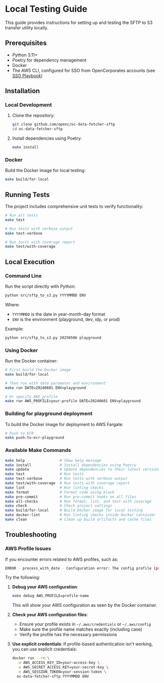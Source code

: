 # Local Testing Guide

This guide provides instructions for setting up and testing the SFTP to S3 transfer utility locally.

## Prerequisites

* Python 3.11+
* Poetry for dependency management
* Docker
* The AWS CLI, configured for SSO from OpenCorporates accounts (see [SSO Playbook](https://opencorporates.atlassian.net/wiki/spaces/AWS/pages/397737995/SSO+Playbook+-+Add+a+new+account+profile+to+aws-cli))

## Installation

### Local Development

1. Clone the repository:

   ```bash
   git clone github.com/openc/oc-data-fetcher-sftp
   cd oc-data-fetcher-sftp
   ```

2. Install dependencies using Poetry:

   ```bash
   make install
   ```

### Docker

Build the Docker image for local testing:

```bash
make build/for-local
```

## Running Tests

The project includes comprehensive unit tests to verify functionality:

```bash
# Run all tests
make test

# Run tests with verbose output
make test-verbose

# Run tests with coverage report
make test/with-coverage
```

## Local Execution

### Command Line

Run the script directly with Python:

```bash
python src/sftp_to_s3.py YYYYMMDD ENV
```

Where:

- `YYYYMMDD` is the date in year-month-day format
- `ENV` is the environment (playground, dev, idp, or prod)

Example:

```bash
python src/sftp_to_s3.py 20250506 playground
```

### Using Docker

Run the Docker container:

```bash
# First build the Docker image
make build/for-local

# Then run with date parameter and environment
make run DATE=20240601 ENV=playground

# Or specify AWS profile
make run AWS_PROFILE=your-profile DATE=20240601 ENV=playground
```

### Building for playground deployment

To build the Docker image for deployment to AWS Fargate:

```bash
# Push to ECR
make push-to-ecr-playground
```

### Available Make Commands

```bash
make help                # Show help message
make install             # Install dependencies using Poetry
make update              # Update dependencies to their latest versions
make test                # Run tests
make test-verbose        # Run tests with verbose output
make test/with-coverage  # Run tests with coverage report
make lint                # Run linting checks
make format              # Format code using black
make pre-commit          # Run pre-commit hooks on all files
make all-checks          # Run format, lint, and test with coverage
make check               # Check project settings
make build/for-local     # Build Docker image for local testing
make docker-lint         # Run linting checks inside Docker container
make clean               # Clean up build artifacts and cache files
```

## Troubleshooting

### AWS Profile Issues

If you encounter errors related to AWS profiles, such as:

```bash
ERROR - process_with_date - Configuration error: The config profile (profile-name) could not be found
```

Try the following:

1. **Debug your AWS configuration**:

   ```bash
   make debug AWS_PROFILE=profile-name
   ```

   This will show your AWS configuration as seen by the Docker container.

2. **Check your AWS configuration files**:
   * Ensure your profile exists in `~/.aws/credentials` or `~/.aws/config`
   * Make sure the profile name matches exactly (including case)
   * Verify the profile has the necessary permissions

3. **Use explicit credentials**:
   If profile-based authentication isn't working, you can use explicit credentials:

   ```bash
   docker run --rm \
     -e AWS_ACCESS_KEY_ID=your-access-key \
     -e AWS_SECRET_ACCESS_KEY=your-secret-key \
     -e AWS_SESSION_TOKEN=your-session-token \
     oc-data-fetcher-sftp YYYYMMDD ENV
   ```
